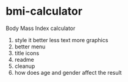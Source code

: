 # bmi-calculator
Body Mass Index calculator




1. style it better less text more graphics
6. better menu
13. title icons
10. readme
11. cleanup
12. how does age and gender affect the result


<!-- // extract data-translate-key
// const translationData = {};

// document.querySelectorAll('[data-translate-key]').forEach(el => {
//   const key = el.getAttribute('data-translate-key');
//   translationData[key] = el.textContent.trim();
// });
// function cleanText(text) {
//   return text
//     .replace(/\n/g, ' ')       // replace newlines with spaces
//     .replace(/\s+/g, ' ')      // replace multiple spaces with one
//     .trim();
// }

// const cleanedTranslations = {};

// for (const key in translationData) {
//   cleanedTranslations[key] = cleanText(translationData[key]);
// }

// console.log(cleanedTranslations); -->









<!-- Image by <a href="https://pixabay.com/users/daschhamschta-5552277/?utm_source=link-attribution&utm_medium=referral&utm_campaign=image&utm_content=7286963">Sabrina Schmidt</a> from <a href="https://pixabay.com//?utm_source=link-attribution&utm_medium=referral&utm_campaign=image&utm_content=7286963">Pixabay</a> -->